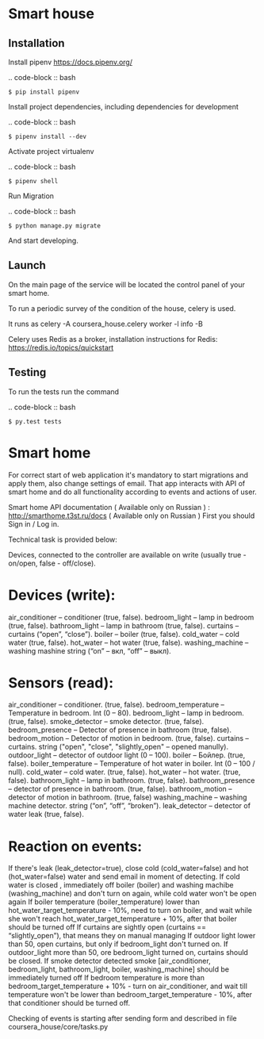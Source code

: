 Smart house
==============

Installation
---------

Install pipenv https://docs.pipenv.org/

.. code-block :: bash

    $ pip install pipenv


Install project dependencies, including dependencies for development

.. code-block :: bash

    $ pipenv install --dev

Activate project virtualenv

.. code-block :: bash

    $ pipenv shell

Run Migration

.. code-block :: bash

    $ python manage.py migrate

And start developing.


Launch
------

On the main page of the service will be located the control panel of your smart home.

To run a periodic survey of the condition of the house, celery is used.

It runs as celery -A coursera_house.celery worker -l info -B

Celery uses Redis as a broker, installation instructions for Redis: https://redis.io/topics/quickstart


Testing
------------


To run the tests run the command

.. code-block :: bash

    $ py.test tests



# Smart home
For correct start of web application it's mandatory to start migrations and apply them, also change settings of email. That app interacts with API of smart home and do all functionality according to events and actions of user.

Smart home API documentation ( Available only on Russian ) : http://smarthome.t3st.ru/docs ( Available only on Russian )
First you should Sign in / Log in.

Technical task is provided below:

Devices, connected to the controller are available on write (usually true - on/open, false - off/close).


# Devices (write):
air_conditioner – conditioner (true, false). 
bedroom_light – lamp in bedroom (true, false).
bathroom_light – lamp in bathroom (true, false).
curtains – curtains (“open”, “close”).
boiler – boiler (true, false).
cold_water – cold water (true, false). 
hot_water – hot water (true, false).
washing_machine – washing mashine string (“on” – вкл, “off” – выкл).  


# Sensors (read):
air_conditioner – conditioner. (true, false).
bedroom_temperature – Temperature in bedroom. Int (0 – 80).
bedroom_light – lamp in bedroom. (true, false).
smoke_detector – smoke detector. (true, false).
bedroom_presence – Detector of presence in bathroom (true, false).
bedroom_motion – Detector of motion in bedroom. (true, false).
curtains – curtains. string ("open", "close", "slightly_open" – opened manully).
outdoor_light – detector of outdoor light (0 – 100).
boiler – Бойлер. (true, false).
boiler_temperature – Temperature of hot water in boiler. Int (0 – 100 / null).
cold_water – cold water. (true, false).
hot_water – hot water. (true, false).
bathroom_light – lamp in bathroom. (true, false).
bathroom_presence – detector of presence in bathroom. (true, false).
bathroom_motion – detector of motion in bathroom. (true, false)
washing_machine – washing machine detector. string (“on”, “off”, “broken”).
leak_detector – detector of water leak (true, false).


# Reaction on events:
If there's leak (leak_detector=true), close cold (cold_water=false) and hot (hot_water=false) water and send email in moment of detecting.
If cold water is closed , immediately off boiler (boiler) and washing machibe (washing_machine) and don't turn on again, while cold water won't be open again
If boiler temperature (boiler_temperature) lower than hot_water_target_temperature - 10%, need to turn on boiler, and wait while she won't reach hot_water_target_temperature + 10%, after that boiler should be turned off
If curtains are sightly open (curtains == “slightly_open”), that means they on manual managing
If outdoor light lower than 50, open curtains, but only if bedroom_light don't turned on. If outdoor_light more than 50, ore bedroom_light turned on, curtains should be closed.
If smoke detector detected smoke  [air_conditioner, bedroom_light, bathroom_light, boiler, washing_machine] should be immediately turned off
If bedroom temperature is more than bedroom_target_temperature + 10% - turn on air_conditioner, and wait till temperature won't be lower than bedroom_target_temperature - 10%, after that conditioner should be turned off.

Checking of events is starting after sending form and described in file coursera_house/core/tasks.py


